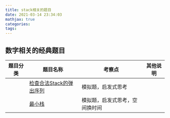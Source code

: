```yaml
---
title: stack相关的题目
date: 2021-03-14 23:34:03
mathjax: true
categories:
tags: 
---
```


## 数字相关的经典题目

|  题目分类 | 题目名称 |考察点   |其他说明|
|  ----  | ---- |----  |----  |
| | [检查合法Stack的弹出序列](../isPopOrder.html)  |模拟题，启发式思考|
| | [最小栈](../minStack.html)  |模拟题，启发式思考，空间换时间|
